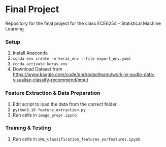 # Final Project
Repository for the final project for the class ECE6254 - Statistical Machine Learning

### Setup
1. Install Anaconda
1. ``conda env create -n keras_env --file export_env.yaml``
1. ``conda activate keras_env``
1. Download Dataset from https://www.kaggle.com/code/andradaolteanu/work-w-audio-data-visualise-classify-recommend/input

### Feature Extraction & Data Preparation
1. Edit script to load the data from the correct folder
1. ``python3.10 feature_extraction.py``
1. Run cells in ``image_prepr.ipynb``

### Training & Testing
1. Run cells in ``SML_Classification_features_ourfeatures.ipynb``
